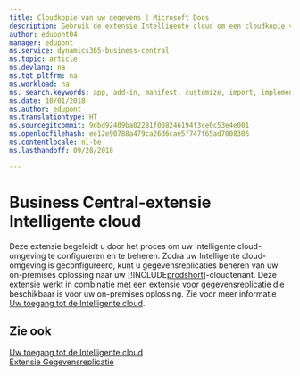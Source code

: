 ```yaml
---
title: Cloudkopie van uw gegevens | Microsoft Docs
description: Gebruik de extensie Intelligente cloud om een cloudkopie van uw gegevens te maken zodat u verbonden bent met de Intelligente cloud.
author: edupont04
manager: edupont
ms.service: dynamics365-business-central
ms.topic: article
ms.devlang: na
ms.tgt_pltfrm: na
ms.workload: na
ms. search.keywords: app, add-in, manifest, customize, import, implement
ms.date: 10/01/2018
ms.author: edupont
ms.translationtype: HT
ms.sourcegitcommit: 9dbd92409ba02281f008246194f3ce0c53e4e001
ms.openlocfilehash: ee12e90788a479ca26d6cae5f747f65ad7008306
ms.contentlocale: nl-be
ms.lasthandoff: 09/28/2018

---
```


# <a name="business-central-intelligent-cloud-extension"></a>Business Central-extensie Intelligente cloud

Deze extensie begeleidt u door het proces om uw Intelligente cloud-omgeving te configureren en te beheren. Zodra uw Intelligente cloud-omgeving is geconfigureerd, kunt u gegevensreplicaties beheren van uw on-premises oplossing naar uw [!INCLUDE[prodshort](includes/prodshort.md)]-cloudtenant. Deze extensie werkt in combinatie met een extensie voor gegevensreplicatie die beschikbaar is voor uw on-premises oplossing. Zie voor meer informatie [Uw toegang tot de Intelligente cloud](about-intelligent-cloud.md).  

## <a name="see-also"></a>Zie ook

[Uw toegang tot de Intelligente cloud](about-intelligent-cloud.md)  
[Extensie Gegevensreplicatie](ui-extensions-data-replication.md)  

